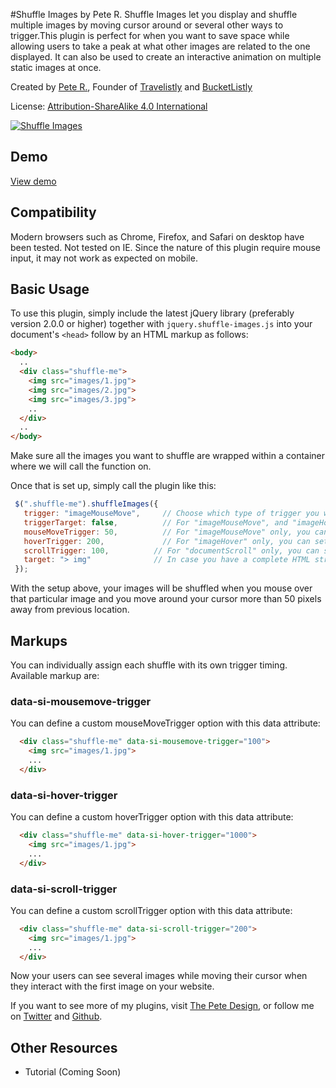 #Shuffle Images by Pete R.
Shuffle Images let you display and shuffle multiple images by moving cursor around or several other ways to trigger.This plugin is perfect for when you want to save space while allowing users to take a peak at what other images are related to the one displayed. It can also be used to create an interactive animation on multiple static images at once.


Created by [Pete R.](http://www.thepetedesign.com), Founder of [Travelistly](http://www.travelistly.com) and [BucketListly](http://www.bucketlistly.com)

License: [Attribution-ShareAlike 4.0 International](http://creativecommons.org/licenses/by-sa/4.0/deed.en_US)

[![Shuffle Images](http://www.thepetedesign.com/images/shuffle-images_image.jpg "Shuffle Images")](http://www.thepetedesign.com/demos/shuffle-images_demo.html)


## Demo
[View demo](http://www.thepetedesign.com/demos/shuffle-images_demo.html)

## Compatibility
Modern browsers such as Chrome, Firefox, and Safari on desktop have been tested. Not tested on IE. Since the nature of this plugin require mouse input, it may not work as expected on mobile.

## Basic Usage
To use this plugin, simply include the latest jQuery library (preferably version 2.0.0 or higher) together with `jquery.shuffle-images.js` into your document's `<head>` follow by an HTML markup as follows:

````html
<body>
  ..
  <div class="shuffle-me">
    <img src="images/1.jpg">
    <img src="images/2.jpg">
    <img src="images/3.jpg">
    ..
  </div>
  ..
</body>

````
Make sure all the images you want to shuffle are wrapped within a container where we will call the function on.

Once that is set up, simply call the plugin like this:

````javascript
 $(".shuffle-me").shuffleImages({
   trigger: "imageMouseMove",     // Choose which type of trigger you want here. Available options are "imageMouseMove", "imageHover", "documentMouseMove", and "documentScroll". "imageMouseMove" will trigger when your mouse over the image and move your cursor. "imageHover" will trigger when you mouse over without moving your cursor. "documentMouseMove" will trigger when cursor is being moved anywhere on the page. "documentScroll" will trigger when you scroll the page. The default value is "imageMouseMove"
   triggerTarget: false,          // For "imageMouseMove", and "imageHover" only, you can set which element to trigger the image shuffle when mouse over. For example, if you want a container ".main" to trigger an image shuffle instead of the image itself, put $(".main") for this option. Default value is false.
   mouseMoveTrigger: 50,          // For "imageMouseMove" only, you can set how many pixels you have to move in order to trigger one image shuffle. The lower the faster. The default value is 50.
   hoverTrigger: 200,             // For "imageHover" only, you can set how long you have to hover the image until it shuffles to other images. The option accepts milliseconds without unit. The default value is 200.
   scrollTrigger: 100,          // For "documentScroll" only, you can set how many pixels you have to scroll to see the image shuffle. The default value is 100.
   target: "> img"              // In case you have a complete HTML structure, you can set your own custom selector to your images here. The default value is "> img" which means images that are directly under the "shuffle-me" will be used to shuffle.
 });
````
With the setup above, your images will be shuffled when you mouse over that particular image and you move around your cursor more than 50 pixels away from previous location.

## Markups
You can individually assign each shuffle with its own trigger timing. Available markup are:


### data-si-mousemove-trigger
You can define a custom mouseMoveTrigger option with this data attribute:

````html
  <div class="shuffle-me" data-si-mousemove-trigger="100">
    <img src="images/1.jpg">
    ...
  </div>
````

### data-si-hover-trigger
You can define a custom hoverTrigger option with this data attribute:

````html
  <div class="shuffle-me" data-si-hover-trigger="1000">
    <img src="images/1.jpg">
    ...
  </div>
````

### data-si-scroll-trigger
You can define a custom scrollTrigger option with this data attribute:

````html
  <div class="shuffle-me" data-si-scroll-trigger="200">
    <img src="images/1.jpg">
    ...
  </div>
````

Now your users can see several images while moving their cursor when they interact with the first image on your website. 

If you want to see more of my plugins, visit [The Pete Design](http://www.thepetedesign.com/#plugins), or follow me on [Twitter](http://www.twitter.com/peachananr) and [Github](http://www.github.com/peachananr).

## Other Resources
- Tutorial (Coming Soon)